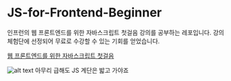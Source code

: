 # JS-for-Frontend-Beginner

인프런의 웹 프론트엔드를 위한 자바스크립트 첫걸음 강의를 공부하는 레포입니다.
강의 체험단에 선정되어 무료로 수강할 수 있는 기회를 얻었습니다.

[웹 프론트엔드를 위한 자바스크립트 첫걸음](https://www.inflearn.com/course/%ED%94%84%EB%A1%A0%ED%8A%B8%EC%97%94%EB%93%9C-%EC%9E%90%EB%B0%94%EC%8A%A4%ED%81%AC%EB%A6%BD%ED%8A%B8-%EC%B2%AB%EA%B1%B8%EC%9D%8C?inst=88b248e5&utm_source=instructor&utm_medium=referral&utm_campaign=inflearn_%ED%8A%B8%EB%9E%98%ED%94%BD_promotion-link)

![alt text](image.png)
아무리 급해도 JS 계단은 밟고 가야죠
